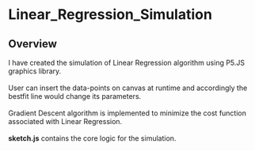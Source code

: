 # Linear_Regression_Simulation

## Overview
I have created the simulation of Linear Regression algorithm using P5.JS graphics library.
<br>
<br>
User can insert the data-points on canvas at runtime and accordingly the bestfit line would change its parameters.
<br>
<br>
Gradient Descent algorithm is implemented to minimize the cost function associated with Linear Regression.
<br>
<br>
**sketch.js** contains the core logic for the simulation.
